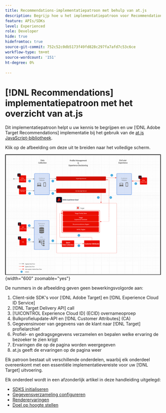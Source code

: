 ```yaml
---
title: Recommendations-implementatiepatroon met behulp van at.js
description: Begrijp hoe u het implementatiepatroon voor Recommendations kunt gebruiken met at.js
feature: APIs/SDKs
level: Experienced
role: Developer
hide: true
hidefromtoc: true
source-git-commit: 752c52c0db5173f49fd828c297fa7afd7c53c6ce
workflow-type: tm+mt
source-wordcount: '151'
ht-degree: 0%

---
```


# [!DNL Recommendations] implementatiepatroon met het overzicht van at.js

Dit implementatiepatroon helpt u uw kennis te begrijpen en uw [!DNL Adobe Target Recommendations] implementatie bij het gebruik van de [at.js JavaScript-bibliotheek](/help/dev/implement/client-side/atjs/how-atjs-works/overview.md).

Klik op de afbeelding om deze uit te breiden naar het volledige scherm.

![Adobe Target-architectuurdiagram](/help/dev/patterns/assets/architecture-chart.png){width="600" zoomable="yes"}

De nummers in de afbeelding geven geen bewerkingsvolgorde aan:

1. Client-side SDK&#39;s voor [!DNL Adobe Target] en [!DNL Experience Cloud ID Service]
1. [!DNL Target Delivery API] call
1. [!UICONTROL Experience Cloud ID] (ECID) overnameoproep
1. Bulkprofielupdate-API en [!DNL Customer Attributes] (CA)
1. Gegevensinvoer van gegevens van de klant naar [!DNL Target] profielarchief
1. Profiel- en gedragsgegevens verzamelen en bepalen welke ervaring de bezoeker te zien krijgt
1. Ervaringen die op de pagina worden weergegeven
1. at.js geeft de ervaringen op de pagina weer

Elk patroon bestaat uit verschillende onderdelen, waarbij elk onderdeel overeenkomt met een essentiële implementatievereiste voor uw [!DNL Target] uitvoering.

Elk onderdeel wordt in een afzonderlijk artikel in deze handleiding uitgelegd:

* [SDKS initialiseren](/help/dev/patterns/recs-atjs/initialize-sdk.md)
* [Gegevensverzameling configureren](/help/dev/patterns/recs-atjs/data-collection.md)
* [Renderervaringen](/help/dev/patterns/recs-atjs/render-experiences.md)
* [Doel op hoogte stellen](/help/dev/patterns/recs-atjs/notify-target.md)

